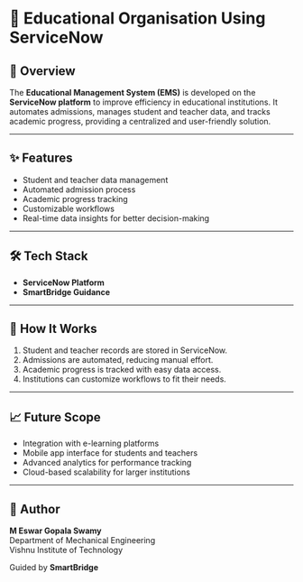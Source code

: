 # 📘 Educational Organisation Using ServiceNow  

## 📖 Overview  
The **Educational Management System (EMS)** is developed on the **ServiceNow platform** to improve efficiency in educational institutions. It automates admissions, manages student and teacher data, and tracks academic progress, providing a centralized and user-friendly solution.  

---

## ✨ Features  
- Student and teacher data management  
- Automated admission process  
- Academic progress tracking  
- Customizable workflows  
- Real-time data insights for better decision-making  

---

## 🛠️ Tech Stack  
- **ServiceNow Platform**  
- **SmartBridge Guidance**  

---

## 🚀 How It Works  
1. Student and teacher records are stored in ServiceNow.  
2. Admissions are automated, reducing manual effort.  
3. Academic progress is tracked with easy data access.  
4. Institutions can customize workflows to fit their needs.  

---

## 📈 Future Scope  
- Integration with e-learning platforms  
- Mobile app interface for students and teachers  
- Advanced analytics for performance tracking  
- Cloud-based scalability for larger institutions  

---

## 👤 Author  
**M Eswar Gopala Swamy**  
Department of Mechanical Engineering  
Vishnu Institute of Technology  

Guided by **SmartBridge**
